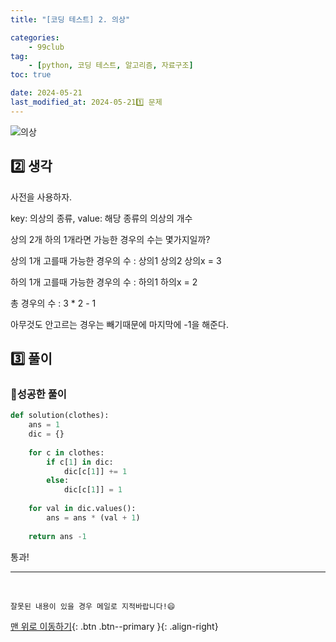 ```yaml
---
title: "[코딩 테스트] 2. 의상"

categories: 
    - 99club
tag: 
    - [python, 코딩 테스트, 알고리즘, 자료구조]
toc: true

date: 2024-05-21
last_modified_at: 2024-05-211️⃣ 문제
---
```


![의상]({{site.url}}\images\2024-05-21-99club_2\의상.png)

## 2️⃣ 생각

사전을 사용하자.

key: 의상의 종류, value: 해당 종류의 의상의 개수

상의 2개 하의 1개라면 가능한 경우의 수는 몇가지일까?

상의 1개 고를때 가능한 경우의 수 : 상의1 상의2 상의x = 3

하의 1개 고를때 가능한 경우의 수 : 하의1 하의x = 2

총 경우의 수 : 3 * 2 - 1

아무것도 안고르는 경우는 빼기때문에 마지막에 -1을 해준다.



## 3️⃣ 풀이

### 🔸성공한 풀이

```python
def solution(clothes):
    ans = 1
    dic = {}
    
    for c in clothes:
        if c[1] in dic:
            dic[c[1]] += 1
        else:
            dic[c[1]] = 1
    
    for val in dic.values():
        ans = ans * (val + 1)
        
    return ans -1
```

통과!


***

<br>

    잘못된 내용이 있을 경우 메일로 지적바랍니다!😄

[맨 위로 이동하기](#){: .btn .btn--primary }{: .align-right}